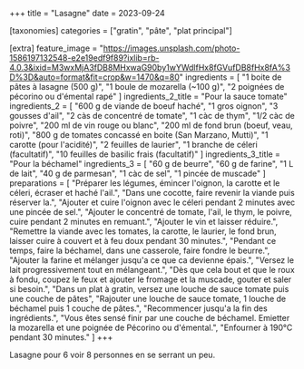 +++
title = "Lasagne"
date = 2023-09-24

[taxonomies]
categories = ["gratin", "pâte", "plat principal"]

[extra]
feature_image = "https://images.unsplash.com/photo-1586197132548-e2e19edf9f89?ixlib=rb-4.0.3&ixid=M3wxMjA3fDB8MHxwaG90by1wYWdlfHx8fGVufDB8fHx8fA%3D%3D&auto=format&fit=crop&w=1470&q=80"
ingredients = [
  "1 boite de pâtes à lasagne (500 g)",
  "1 boule de mozarella (~100 g)",
  "2 poignées de pécorino ou d'émental rapé"
]
ingredients_2_title = "Pour la sauce tomate"
ingredients_2 = [
  "600 g de viande de boeuf haché",
  "1 gros oignon",
  "3 gousses d'ail",
  "2 càs de concentré de tomate",
  "1 càc de thym",
  "1/2 càc de poivre",
  "200 ml de vin rouge ou blanc",
  "200 ml de fond brun (boeuf, veau, roti)",
  "800 g de tomates concassé en boite (San Marzano, Mutti)",
  "1 carotte (pour l'acidité)",
  "2 feuilles de laurier",
  "1 branche de céleri (facultatif)",
  "10 feuilles de basilic frais (facultatif)"
]
ingredients_3_title = "Pour la béchamel"
ingredients_3 = [
  "60 g de beurre",
  "60 g de farine",
  "1 L de lait",
  "40 g de parmesan",
  "1 càc de sel",
  "1 pincée de muscade"
]
preparations = [
  "Préparer les légumes, émincer l'oignon, la carotte et le céleri, écraser et haché l'ail.",
  "Dans une cocotte, faire revenir la viande puis réserver la.",
  "Ajouter et cuire l'oignon avec le céleri pendant 2 minutes avec une pincée de sel.",
  "Ajouter le concentré de tomate, l'ail, le thym, le poivre, cuire pendant 2 minutes en remuant.",
  "Ajouter le vin et laisser réduire.",
  "Remettre la viande avec les tomates, la carotte, le laurier, le fond brun, laisser cuire à couvert et à feu doux pendant 30 minutes.",
  "Pendant ce temps, faire la béchamel, dans une casserole, faire fondre le beurre.",
  "Ajouter la farine et mélanger jusqu'a ce que ca devienne épais.",
  "Versez le lait progressivement tout en mélangeant.",
  "Dès que cela bout et que le roux à fondu, coupez le feux et ajouter le fromage et la muscade, gouter et saler si besoin.",
  "Dans un plat à gratin, versez une louche de sauce tomate puis une couche de pâtes",
  "Rajouter une louche de sauce tomate, 1 louche de béchamel puis 1 couche de pâtes.",
  "Recommencer jusqu'a la fin des ingrédients.",
  "Vous êtes sensé finir par une couche de béchamel. Emietter la mozarella et une poignée de Pécorino ou d'émental.",
  "Enfourner à 190°C pendant 30 minutes."
]
+++

Lasagne pour 6 voir 8 personnes en se serrant un peu.
